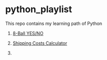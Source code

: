 # python_playlist

This repo contains my learning path of Python


1) [8-Ball YES/NO](https://github.com/Matcham89/python_playlist/blob/main/8-ball.py)

2) [Shipping Costs Calculator](https://github.com/Matcham89/python_playlist/blob/main/shipping.py)

3) 